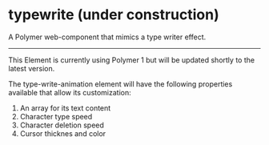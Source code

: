 # typewrite (under construction)
A Polymer web-component that mimics a type writer effect.

----

This Element is currently using Polymer 1 but will be updated shortly to the latest version.

The type-write-animation element will have the following properties available that allow its customization:

1. An array for its text content
2. Character type speed
3. Character deletion speed
4. Cursor thicknes and color
